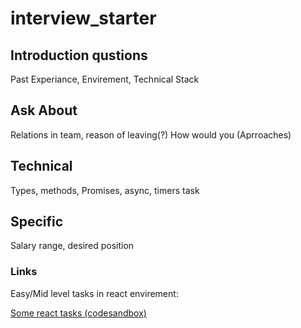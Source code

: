 # interview_starter

## Introduction qustions

Past Experiance, Envirement, Technical Stack

## Ask About

Relations in team, reason of leaving(?)
How would you (Aprroaches)

## Technical

Types, methods, Promises, async, timers task

## Specific

Salary range, desired position

### Links

Easy/Mid level tasks in react envirement: 

[Some react tasks (codesandbox)](https://codesandbox.io/p/sandbox/react-3-tasks-se1-interview-tcbu49?file=%2Fsrc%2FApp.js%3A11%2C15)
